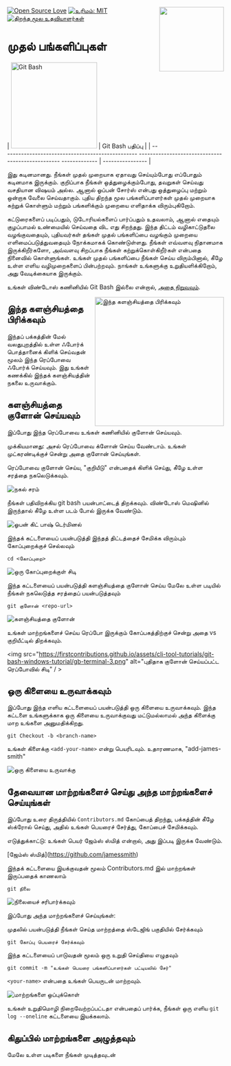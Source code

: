 [![Open Source Love](https://badges.frapsoft.com/os/v1/open-source.svg?v=103)](https://github.com/ellerbrock/open-source-badges/ )
[<img align="right" width="150" src="https://firstcontributions.github.io/assets/gui-tool-tutorials/github-desktop-tutorial/join-slack-team.png">](https://join.slack.com/t/firstcontributors/shared_invite/zt-1hg51qkgm-Xc7HxhsiPYNN3ofX2_I8FA)
[![உரிமம்: MIT](https://img.shields.io/badge/License-MIT-green.svg)](https://opensource.org/licenses/MIT)
[![திறந்த மூல உதவியாளர்கள்](https://www.codetriage.com/roshanjossey/first-contributions/badges/users.svg)](https://www.codetriage.com/roshanjossey/first-contributions)

# முதல் பங்களிப்புகள்

| <img alt="Git Bash" src="https://cdn.icon-icons.com/icons2/2699/PNG/512/git_scm_logo_icon_170096.png" width="200"> | Git Bash பதிப்பு |
| ------------------------------------------------- ------------------------------------------------- ------------- | ---------------- |

இது கடினமானது. நீங்கள் முதல் முறையாக ஏதாவது செய்யும்போது எப்போதும் கடினமாக இருக்கும். குறிப்பாக நீங்கள் ஒத்துழைக்கும்போது, ​​தவறுகள் செய்வது வசதியான விஷயம் அல்ல. ஆனால் ஓப்பன் சோர்ஸ் என்பது ஒத்துழைப்பு மற்றும் ஒன்றாக வேலை செய்வதாகும். புதிய திறந்த மூல பங்களிப்பாளர்கள் முதல் முறையாக கற்றுக் கொள்ளும் மற்றும் பங்களிக்கும் முறையை எளிதாக்க விரும்புகிறோம்.

கட்டுரைகளைப் படிப்பதும், டுடோரியல்களைப் பார்ப்பதும் உதவலாம், ஆனால் எதையும் குழப்பாமல் உண்மையில் செய்வதை விட எது சிறந்தது. இந்த திட்டம் வழிகாட்டுதலை வழங்குவதையும், புதியவர்கள் தங்கள் முதல் பங்களிப்பை வழங்கும் முறையை எளிமைப்படுத்துவதையும் நோக்கமாகக் கொண்டுள்ளது. நீங்கள் எவ்வளவு நிதானமாக இருக்கிறீர்களோ, அவ்வளவு சிறப்பாக நீங்கள் கற்றுக்கொள்கிறீர்கள் என்பதை நினைவில் கொள்ளுங்கள். உங்கள் முதல் பங்களிப்பை நீங்கள் செய்ய விரும்பினால், கீழே உள்ள எளிய வழிமுறைகளைப் பின்பற்றவும். நாங்கள் உங்களுக்கு உறுதியளிக்கிறோம், அது வேடிக்கையாக இருக்கும்.

உங்கள் விண்டோஸ் கணினியில் Git Bash இல்லை என்றால், [அதை நிறுவவும்](https://git-scm.com/download/win).

<img align="right" width="300" src="https://firstcontributions.github.io/assets/gui-tool-tutorials/github-desktop-tutorial/fork.png" alt="இந்த களஞ்சியத்தை பிரிக்கவும்" />

## இந்த களஞ்சியத்தை பிரிக்கவும்

இந்தப் பக்கத்தின் மேல் வலதுபுறத்தில் உள்ள ஃபோர்க் பொத்தானைக் கிளிக் செய்வதன் மூலம் இந்த ரெப்போவை ஃபோர்க் செய்யவும்.
இது உங்கள் கணக்கில் இந்தக் களஞ்சியத்தின் நகலை உருவாக்கும்.

## களஞ்சியத்தை குளோன் செய்யவும்

இப்போது இந்த ரெப்போவை உங்கள் கணினியில் குளோன் செய்யவும்.

முக்கியமானது: அசல் ரெப்போவை க்ளோன் செய்ய வேண்டாம். உங்கள் முட்கரண்டிக்குச் சென்று அதை குளோன் செய்யுங்கள்.

ரெப்போவை குளோன் செய்ய, "குறியீடு" என்பதைக் கிளிக் செய்து, கீழே உள்ள சரத்தை நகலெடுக்கவும்.

<img src="https://firstcontributions.github.io/assets/cli-tool-tutorials/git-bash-windows-tutorial/gb-clone-1.png" alt="நகல் சரம்" />

நீங்கள் பதிவிறக்கிய git bash பயன்பாட்டைத் திறக்கவும். விண்டோஸ் மெஷினில் இருந்தால் கீழே உள்ள படம் போல் இருக்க வேண்டும்.

<img src="https://firstcontributions.github.io/assets/cli-tool-tutorials/git-bash-windows-tutorial/gb-terminal-1.png" alt="ஓபன் கிட் பாஷ் டெர்மினல்" />

இந்தக் கட்டளையைப் பயன்படுத்தி இந்தத் திட்டத்தைச் சேமிக்க விரும்பும் கோப்புறைக்குச் செல்லவும்

```பேஷ்
cd <கோப்புறை>
```

<img src="https://firstcontributions.github.io/assets/cli-tool-tutorials/git-bash-windows-tutorial/gb-terminal-2.png" alt="ஒரு கோப்புறைக்குள் சிடி" />

இந்த கட்டளையைப் பயன்படுத்தி களஞ்சியத்தை குளோன் செய்ய மேலே உள்ள படியில் நீங்கள் நகலெடுத்த சரத்தைப் பயன்படுத்தவும்

```பேஷ்
git குளோன் <repo-url>
```

<img src="https://firstcontributions.github.io/assets/cli-tool-tutorials/git-bash-windows-tutorial/gb-clone-2.png" alt="களஞ்சியத்தை குளோன்" />

உங்கள் மாற்றங்களைச் செய்ய ரெப்போ இருக்கும் கோப்பகத்திற்குச் சென்று அதை vs குறியீட்டில் திறக்கவும்.

<img src="https://firstcontributions.github.io/assets/cli-tool-tutorials/git-bash-windows-tutorial/gb-terminal-3.png" alt="புதிதாக குளோன் செய்யப்பட்ட ரெப்போவில் சிடி" / >

## ஒரு கிளையை உருவாக்கவும்

இப்போது இந்த எளிய கட்டளையைப் பயன்படுத்தி ஒரு கிளையை உருவாக்கவும். இந்த கட்டளை உங்களுக்காக ஒரு கிளையை உருவாக்குவது மட்டுமல்லாமல் அந்த கிளைக்கு மாற உங்களை அனுமதிக்கிறது.

```பேஷ்
git Checkout -b <branch-name>
```

உங்கள் கிளைக்கு `<add-your-name>` என்று பெயரிடவும். உதாரணமாக, "add-james-smith"

<img src="https://firstcontributions.github.io/assets/cli-tool-tutorials/git-bash-windows-tutorial/gb-branch.png" alt="ஒரு கிளையை உருவாக்கு" />

## தேவையான மாற்றங்களைச் செய்து அந்த மாற்றங்களைச் செய்யுங்கள்

இப்போது உரை திருத்தியில் `Contributors.md` கோப்பைத் திறந்து, பக்கத்தின் கீழே ஸ்க்ரோல் செய்து, அதில் உங்கள் பெயரைச் சேர்த்து, கோப்பைச் சேமிக்கவும்.

எடுத்துக்காட்டு: உங்கள் பெயர் ஜேம்ஸ் ஸ்மித் என்றால், அது இப்படி இருக்க வேண்டும்.

\[ஜேம்ஸ் ஸ்மித்](https://github.com/jamessmith)

இந்தக் கட்டளையை இயக்குவதன் மூலம் Contributors.md இல் மாற்றங்கள் இருப்பதைக் காணலாம்

```பேஷ்
git நிலை
```

<img src="https://firstcontributions.github.io/assets/cli-tool-tutorials/git-bash-windows-tutorial/gb-status.png" alt="நிலையைச் சரிபார்க்கவும்" />

இப்போது அந்த மாற்றங்களைச் செய்யுங்கள்:

முதலில் பயன்படுத்தி நீங்கள் செய்த மாற்றத்தை ஸ்டேஜிங் பகுதியில் சேர்க்கவும்

```பேஷ்
git கோப்பு பெயரைச் சேர்க்கவும்
```

இந்த கட்டளையைப் பாடுவதன் மூலம் ஒரு உறுதி செய்தியை எழுதவும்

```பேஷ்
git commit -m "உங்கள் பெயரை பங்களிப்பாளர்கள் பட்டியலில் சேர்"
```

`<your-name>` என்பதை உங்கள் பெயருடன் மாற்றவும்.

<img src="https://firstcontributions.github.io/assets/cli-tool-tutorials/git-bash-windows-tutorial/gb-commit.png" alt="மாற்றங்களை ஒப்புக்கொள்" />

உங்கள் உறுதிமொழி நிறைவேற்றப்பட்டதா என்பதைப் பார்க்க, நீங்கள் ஒரு எளிய `git log --oneline` கட்டளையை இயக்கலாம்.

## கிதுப்பில் மாற்றங்களை அழுத்தவும்

மேலே உள்ள படிகளை நீங்கள் முடித்தவுடன்
